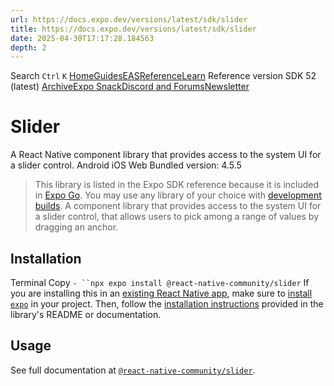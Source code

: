 ```yaml
---
url: https://docs.expo.dev/versions/latest/sdk/slider
title: https://docs.expo.dev/versions/latest/sdk/slider
date: 2025-04-30T17:17:28.184563
depth: 2
---
```


Search
`Ctrl` `K`
[Home](https://docs.expo.dev/)[Guides](https://docs.expo.dev/guides/overview)[EAS](https://docs.expo.dev/eas)[Reference](https://docs.expo.dev/versions/latest)[Learn](https://docs.expo.dev/tutorial/overview)
Reference version
SDK 52 (latest)
[Archive](https://docs.expo.dev/archive)[Expo Snack](https://snack.expo.dev)[Discord and Forums](https://chat.expo.dev)[Newsletter](https://expo.dev/mailing-list/signup)
# Slider
A React Native component library that provides access to the system UI for a slider control.
Android
iOS
Web
Bundled version:
4.5.5
> This library is listed in the Expo SDK reference because it is included in [Expo Go](https://expo.dev/go). You may use any library of your choice with [development builds](https://docs.expo.dev/develop/development-builds/introduction).
A component library that provides access to the system UI for a slider control, that allows users to pick among a range of values by dragging an anchor.
## Installation
Terminal
Copy
`- ``npx expo install @react-native-community/slider`
If you are installing this in an [existing React Native app](https://docs.expo.dev/bare/overview), make sure to [install `expo`](https://docs.expo.dev/bare/installing-expo-modules) in your project. Then, follow the [installation instructions](https://github.com/callstack/react-native-slider#installation--usage) provided in the library's README or documentation.
## Usage
See full documentation at [`@react-native-community/slider`](https://github.com/callstack/react-native-slider).

